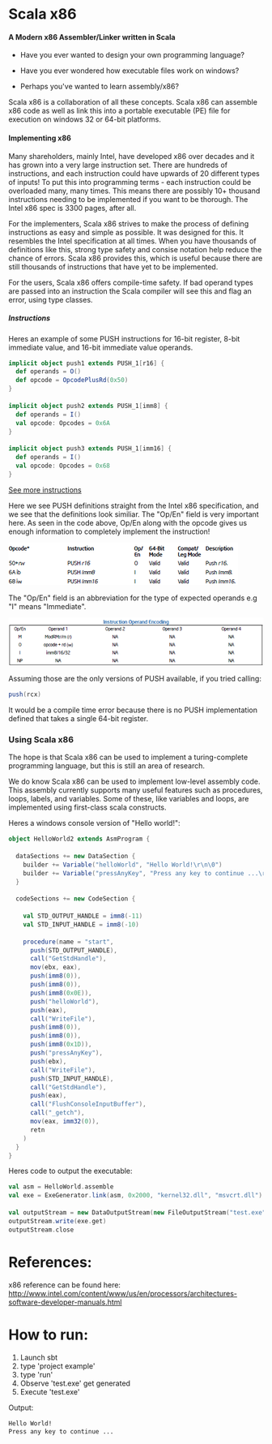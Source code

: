 Scala x86
========
#### A Modern x86 Assembler/Linker written in Scala

* Have you ever wanted to design your own programming language?

* Have you ever wondered how executable files work on windows?

* Perhaps you've wanted to learn assembly/x86?

Scala x86 is a collaboration of all these concepts.  Scala x86 can assemble x86 code as well as link this into a portable executable (PE) file for execution on windows 32 or 64-bit platforms.  


#### Implementing x86

Many shareholders, mainly Intel, have developed x86 over decades and it has grown into a very large instruction set.  There are hundreds of instructions, and each instruction could have upwards of 20 different types of inputs!  To put this into programming terms - each instruction could be overloaded many, many times.  This means there are possibly 10+ thousand instructions needing to be implemented if you want to be thorough.  The Intel x86 spec is 3300 pages, after all.

For the implementers, Scala x86 strives to make the process of defining instructions as easy and simple as possible.  It was designed for this.  It resembles the Intel specification at all times.  When you have thousands of definitions like this, strong type safety and consise notation help reduce the chance of errors.  Scala x86 provides this, which is useful because there are still thousands of instructions that have yet to be implemented.

For the users, Scala x86 offers compile-time safety.  If bad operand types are passed into an instruction the Scala compiler will see this and flag an error, using type classes. 

##### Instructions

Heres an example of some PUSH instructions for 16-bit register, 8-bit immediate value, and 16-bit immediate value operands.

```scala
implicit object push1 extends PUSH_1[r16] {
  def operands = O()
  def opcode = OpcodePlusRd(0x50)
}
  
implicit object push2 extends PUSH_1[imm8] {
  def operands = I()
  val opcode: Opcodes = 0x6A
}
  
implicit object push3 extends PUSH_1[imm16] {
  def operands = I()
  val opcode: Opcodes = 0x68
}
```

[See more instructions](/x86/src/main/scala/com/scalaAsm/x86/Instructions "More instructions")

Here we see PUSH definitions straight from the Intel x86 specification, and we see that the definitions look similiar. The "Op/En" field is very important here. As seen in the code above, Op/En along with the opcode gives us enough information to completely implement the instruction!

![Alt text](/example/push.png "PUSH examples")

The "Op/En" field is an abbreviation for the type of expected operands e.g "I" means "Immediate".

![Alt text](/example/pushOpEncoding.png "PUSH examples")


Assuming those are the only versions of PUSH available, if you tried calling:

```scala
push(rcx)
```

It would be a compile time error because there is no PUSH implementation defined that takes a single 64-bit register.

### Using Scala x86

The hope is that Scala x86 can be used to implement a turing-complete programming language, but this is still an area of research.

We do know Scala x86 can be used to implement low-level assembly code. This assembly currently supports many useful  features such as procedures, loops, labels, and variables.  Some of these, like variables and loops, are implemented using first-class scala constructs.

Heres a windows console version of "Hello world!":

```scala
object HelloWorld2 extends AsmProgram {
  
  dataSections += new DataSection {
    builder += Variable("helloWorld", "Hello World!\r\n\0")
    builder += Variable("pressAnyKey", "Press any key to continue ...\r\n\0")
  }

  codeSections += new CodeSection {
    
    val STD_OUTPUT_HANDLE = imm8(-11)
    val STD_INPUT_HANDLE = imm8(-10)

    procedure(name = "start",
      push(STD_OUTPUT_HANDLE),
      call("GetStdHandle"),
      mov(ebx, eax),
      push(imm8(0)),
      push(imm8(0)),
      push(imm8(0x0E)),
      push("helloWorld"),
      push(eax),
      call("WriteFile"),
      push(imm8(0)),
      push(imm8(0)),
      push(imm8(0x1D)),
      push("pressAnyKey"),
      push(ebx),
      call("WriteFile"),
      push(STD_INPUT_HANDLE),
      call("GetStdHandle"),
      push(eax),
      call("FlushConsoleInputBuffer"),
      call("_getch"),
      mov(eax, imm32(0)),
      retn
    )
  }
}
```

Heres code to output the executable:

```scala
val asm = HelloWorld.assemble
val exe = ExeGenerator.link(asm, 0x2000, "kernel32.dll", "msvcrt.dll")

val outputStream = new DataOutputStream(new FileOutputStream("test.exe"));
outputStream.write(exe.get)
outputStream.close
```

References:
========

x86 reference can be found here: http://www.intel.com/content/www/us/en/processors/architectures-software-developer-manuals.html

How to run:
========

1. Launch sbt
2. type 'project example'
3. type 'run'
4. Observe 'test.exe' get generated
5. Execute 'test.exe'

Output:
```
Hello World!
Press any key to continue ...
```
